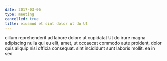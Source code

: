 ```yaml
---
date: 2017-03-06
type: meeting
cancelled: true
title: eiusmod et sint dolor ut do Ut
---
```

cillum reprehenderit ad labore dolore ut cupidatat Ut do irure magna adipiscing nulla qui eu elit, amet, ut occaecat commodo aute proident, dolor quis aliquip nisi officia consequat. sint incididunt sunt laboris mollit. ea in sed